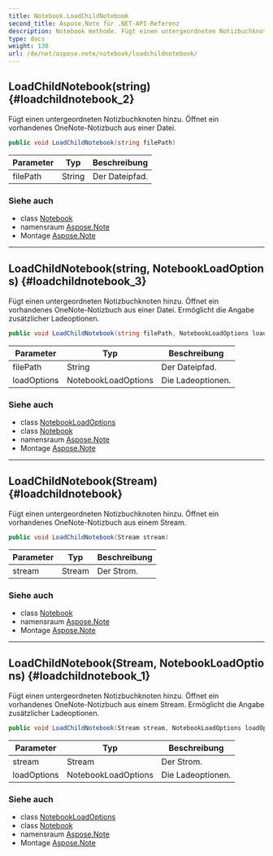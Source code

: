 ```yaml
---
title: Notebook.LoadChildNotebook
second_title: Aspose.Note für .NET-API-Referenz
description: Notebook methode. Fügt einen untergeordneten Notizbuchknoten hinzu. Öffnet ein vorhandenes OneNoteNotizbuch aus einer Datei.
type: docs
weight: 130
url: /de/net/aspose.note/notebook/loadchildnotebook/
---
```

## LoadChildNotebook(string) {#loadchildnotebook_2}

Fügt einen untergeordneten Notizbuchknoten hinzu. Öffnet ein vorhandenes OneNote-Notizbuch aus einer Datei.

```csharp
public void LoadChildNotebook(string filePath)
```

| Parameter | Typ | Beschreibung |
| --- | --- | --- |
| filePath | String | Der Dateipfad. |

### Siehe auch

* class [Notebook](../)
* namensraum [Aspose.Note](../../notebook/)
* Montage [Aspose.Note](../../../)

---

## LoadChildNotebook(string, NotebookLoadOptions) {#loadchildnotebook_3}

Fügt einen untergeordneten Notizbuchknoten hinzu. Öffnet ein vorhandenes OneNote-Notizbuch aus einer Datei. Ermöglicht die Angabe zusätzlicher Ladeoptionen.

```csharp
public void LoadChildNotebook(string filePath, NotebookLoadOptions loadOptions)
```

| Parameter | Typ | Beschreibung |
| --- | --- | --- |
| filePath | String | Der Dateipfad. |
| loadOptions | NotebookLoadOptions | Die Ladeoptionen. |

### Siehe auch

* class [NotebookLoadOptions](../../notebookloadoptions/)
* class [Notebook](../)
* namensraum [Aspose.Note](../../notebook/)
* Montage [Aspose.Note](../../../)

---

## LoadChildNotebook(Stream) {#loadchildnotebook}

Fügt einen untergeordneten Notizbuchknoten hinzu. Öffnet ein vorhandenes OneNote-Notizbuch aus einem Stream.

```csharp
public void LoadChildNotebook(Stream stream)
```

| Parameter | Typ | Beschreibung |
| --- | --- | --- |
| stream | Stream | Der Strom. |

### Siehe auch

* class [Notebook](../)
* namensraum [Aspose.Note](../../notebook/)
* Montage [Aspose.Note](../../../)

---

## LoadChildNotebook(Stream, NotebookLoadOptions) {#loadchildnotebook_1}

Fügt einen untergeordneten Notizbuchknoten hinzu. Öffnet ein vorhandenes OneNote-Notizbuch aus einem Stream. Ermöglicht die Angabe zusätzlicher Ladeoptionen.

```csharp
public void LoadChildNotebook(Stream stream, NotebookLoadOptions loadOptions)
```

| Parameter | Typ | Beschreibung |
| --- | --- | --- |
| stream | Stream | Der Strom. |
| loadOptions | NotebookLoadOptions | Die Ladeoptionen. |

### Siehe auch

* class [NotebookLoadOptions](../../notebookloadoptions/)
* class [Notebook](../)
* namensraum [Aspose.Note](../../notebook/)
* Montage [Aspose.Note](../../../)


